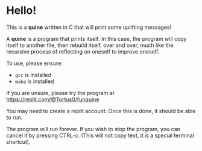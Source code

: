 # Hello!

This is a **quine** written in C that will print some uplifting messages!

A **quine** is a program that prints itself. In this case, the program will copy itself to another file, then rebuild itself, over and over, much like the recursive process of reflecting on oneself to improve oneself. 

To use, please ensure:
- `gcc` is installed
- `make` is installed

If you are unsure, please try the program at https://replit.com/@Tortus0/funquine

You may need to create a replit account. Once this is done, it should be able to run.

The program will run forever. If you wish to stop the program, you can cancel it by pressing CTRL-c. (This will not copy text, it is a special terminal shortcut).